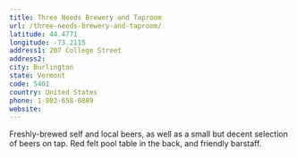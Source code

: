 ```yaml
---
title: Three Needs Brewery and Taproom
url: /three-needs-brewery-and-taproom/
latitude: 44.4771
longitude: -73.2115
address1: 207 College Street
address2: 
city: Burlington
state: Vermont
code: 5401
country: United States
phone: 1-802-658-0889
website: 
---
```

Freshly-brewed self and local beers, as well as a small but decent selection of beers on tap. Red felt pool table in the back, and friendly barstaff.
